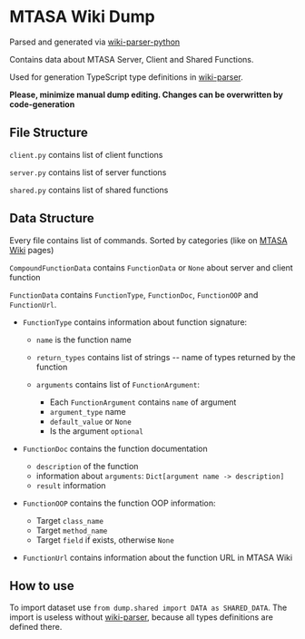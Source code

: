 # MTASA Wiki Dump

Parsed and generated via 
[wiki-parser-python](https://gitlab.toliak.ru/mtasa/typescript/wiki-parser-python)

Contains data about MTASA Server, Client and Shared Functions.

Used for generation TypeScript type definitions in 
[wiki-parser](https://gitlab.toliak.ru/mtasa/typescript/wiki-parser-python).

**Please, minimize manual dump editing. Changes can be overwritten by code-generation**

## File Structure

`client.py` contains list of client functions

`server.py` contains list of server functions

`shared.py` contains list of shared functions

## Data Structure

Every file contains list of commands. Sorted by categories (like on [MTASA Wiki](https://wiki.multitheftauto.com/wiki/Main_Page) pages)

`CompoundFunctionData` contains `FunctionData` or `None` about server and client function

`FunctionData` contains `FunctionType`, `FunctionDoc`, `FunctionOOP` and `FunctionUrl`.

- `FunctionType` contains information about function signature:
  
  -  `name` is the function name
  - `return_types` contains list of strings -- name of types returned by the function
  - `arguments` contains list of `FunctionArgument`:
    
    - Each `FunctionArgument` contains `name` of argument
    - `argument_type` name
    - `default_value` or `None`
    - Is the argument `optional`
    
- `FunctionDoc` contains the function documentation

  - `description` of the function
  - information about `arguments`: `Dict[argument name -> description]`
  - `result` information
    
- `FunctionOOP` contains the function OOP information:

  - Target `class_name`
  - Target `method_name`
  - Target `field` if exists, otherwise `None`
  
- `FunctionUrl` contains information about the function URL in MTASA Wiki

## How to use

To import dataset use `from dump.shared import DATA as SHARED_DATA`. 
The import is useless without [wiki-parser](https://gitlab.toliak.ru/mtasa/typescript/wiki-parser-python), because all types definitions are defined there.